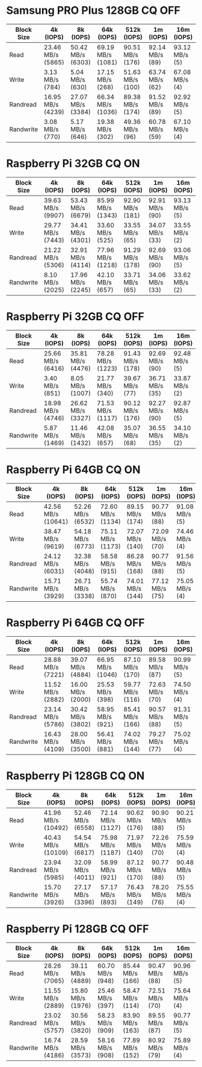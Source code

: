 

# Samsung PRO Plus 128GB CQ OFF

| Block Size | 4k (IOPS)      | 8k (IOPS)      | 64k (IOPS)     | 512k (IOPS)    | 1m (IOPS)      | 16m (IOPS)     |
|------------|----------------|----------------|----------------|----------------|----------------|----------------|
| Read       | 23.46 MB/s (5865) | 50.42 MB/s (6303) | 69.19 MB/s (1081) | 90.51 MB/s (176) | 92.14 MB/s (89) | 93.12 MB/s (5) |
| Write      | 3.13 MB/s (784)   | 5.04 MB/s (630)   | 17.15 MB/s (268)  | 51.63 MB/s (100) | 63.74 MB/s (62) | 67.08 MB/s (4) |
| Randread   | 16.95 MB/s (4239) | 27.07 MB/s (3384) | 66.34 MB/s (1036) | 89.38 MB/s (174) | 91.52 MB/s (89) | 92.92 MB/s (5) |
| Randwrite  | 3.08 MB/s (770)   | 5.17 MB/s (646)   | 19.38 MB/s (302)  | 49.36 MB/s (96)  | 60.78 MB/s (59) | 67.10 MB/s (4) |

# Raspberry Pi 32GB CQ ON

| Block Size | 4k (IOPS)      | 8k (IOPS)      | 64k (IOPS)     | 512k (IOPS)    | 1m (IOPS)      | 16m (IOPS)     |
|------------|----------------|----------------|----------------|----------------|----------------|----------------|
| Read       | 39.63 MB/s (9907) | 53.43 MB/s (6679) | 85.99 MB/s (1343) | 92.90 MB/s (181) | 92.91 MB/s (90) | 93.13 MB/s (5) |
| Write      | 29.77 MB/s (7443) | 34.41 MB/s (4301) | 33.60 MB/s (525)  | 33.55 MB/s (65)  | 34.07 MB/s (33) | 33.55 MB/s (2) |
| Randread   | 21.22 MB/s (5306) | 32.91 MB/s (4114) | 77.96 MB/s (1218) | 91.29 MB/s (178) | 92.69 MB/s (90) | 93.06 MB/s (5) |
| Randwrite  | 8.10 MB/s (2025)  | 17.96 MB/s (2245) | 42.10 MB/s (657)  | 33.71 MB/s (65)  | 34.06 MB/s (33) | 33.62 MB/s (2) |

# Raspberry Pi 32GB CQ OFF

| Block Size | 4k (IOPS)      | 8k (IOPS)      | 64k (IOPS)     | 512k (IOPS)    | 1m (IOPS)      | 16m (IOPS)     |
|------------|----------------|----------------|----------------|----------------|----------------|----------------|
| Read       | 25.66 MB/s (6416) | 35.81 MB/s (4476) | 78.28 MB/s (1223) | 91.43 MB/s (178) | 92.69 MB/s (90) | 92.48 MB/s (5) |
| Write      | 3.40 MB/s (851)   | 8.05 MB/s (1007)  | 21.77 MB/s (340)  | 39.67 MB/s (77)  | 36.71 MB/s (35) | 33.87 MB/s (2) |
| Randread   | 18.98 MB/s (4746) | 26.62 MB/s (3327) | 71.53 MB/s (1117) | 90.12 MB/s (176) | 92.27 MB/s (90) | 92.87 MB/s (5) |
| Randwrite  | 5.87 MB/s (1469)  | 11.46 MB/s (1432) | 42.08 MB/s (657)  | 35.07 MB/s (68)  | 36.55 MB/s (35) | 34.10 MB/s (2) |

# Raspberry Pi 64GB CQ ON

| Block Size | 4k (IOPS)      | 8k (IOPS)      | 64k (IOPS)     | 512k (IOPS)    | 1m (IOPS)      | 16m (IOPS)     |
|------------|----------------|----------------|----------------|----------------|----------------|----------------|
| Read       | 42.56 MB/s (10641) | 52.26 MB/s (6532) | 72.60 MB/s (1134) | 89.15 MB/s (174) | 90.77 MB/s (88) | 91.08 MB/s (5) |
| Write      | 38.47 MB/s (9619)  | 54.18 MB/s (6773) | 75.11 MB/s (1173) | 72.07 MB/s (140) | 72.09 MB/s (70) | 74.46 MB/s (4) |
| Randread   | 24.12 MB/s (6031)  | 32.38 MB/s (4048) | 58.58 MB/s (915)  | 86.28 MB/s (168) | 90.77 MB/s (88) | 91.56 MB/s (5) |
| Randwrite  | 15.71 MB/s (3929)  | 26.71 MB/s (3338) | 55.74 MB/s (870)  | 74.01 MB/s (144) | 77.12 MB/s (75) | 75.05 MB/s (4) |

# Raspberry Pi 64GB CQ OFF

| Block Size | 4k (IOPS)      | 8k (IOPS)      | 64k (IOPS)     | 512k (IOPS)    | 1m (IOPS)      | 16m (IOPS)     |
|------------|----------------|----------------|----------------|----------------|----------------|----------------|
| Read       | 28.88 MB/s (7221) | 39.07 MB/s (4884) | 66.95 MB/s (1046) | 87.10 MB/s (170) | 89.58 MB/s (87) | 90.99 MB/s (5) |
| Write      | 11.52 MB/s (2882) | 16.00 MB/s (2000) | 25.53 MB/s (398)  | 59.77 MB/s (116) | 72.63 MB/s (70) | 74.50 MB/s (4) |
| Randread   | 23.14 MB/s (5786) | 30.42 MB/s (3802) | 58.95 MB/s (921)  | 85.41 MB/s (166) | 90.57 MB/s (88) | 91.31 MB/s (5) |
| Randwrite  | 16.43 MB/s (4109) | 28.00 MB/s (3500) | 56.41 MB/s (881)  | 74.02 MB/s (144) | 79.27 MB/s (77) | 75.02 MB/s (4) |

# Raspberry Pi 128GB CQ ON

| Block Size | 4k (IOPS)      | 8k (IOPS)      | 64k (IOPS)     | 512k (IOPS)    | 1m (IOPS)      | 16m (IOPS)     |
|------------|----------------|----------------|----------------|----------------|----------------|----------------|
| Read       | 41.96 MB/s (10492) | 52.46 MB/s (6558) | 72.14 MB/s (1127) | 90.62 MB/s (176) | 90.90 MB/s (88) | 90.21 MB/s (5) |
| Write      | 40.43 MB/s (10109) | 54.54 MB/s (6817) | 75.98 MB/s (1187) | 71.97 MB/s (140) | 72.26 MB/s (70) | 75.59 MB/s (4) |
| Randread   | 23.94 MB/s (5985)  | 32.09 MB/s (4011) | 58.99 MB/s (921)  | 87.12 MB/s (170) | 90.77 MB/s (88) | 90.48 MB/s (5) |
| Randwrite  | 15.70 MB/s (3926)  | 27.17 MB/s (3396) | 57.17 MB/s (893)  | 76.43 MB/s (149) | 78.20 MB/s (76) | 75.55 MB/s (4) |

# Raspberry Pi 128GB CQ OFF

| Block Size | 4k (IOPS)      | 8k (IOPS)      | 64k (IOPS)     | 512k (IOPS)    | 1m (IOPS)      | 16m (IOPS)     |
|------------|----------------|----------------|----------------|----------------|----------------|----------------|
| Read       | 28.26 MB/s (7065) | 39.11 MB/s (4889) | 60.70 MB/s (948)  | 85.44 MB/s (166) | 90.47 MB/s (88) | 90.96 MB/s (5) |
| Write      | 11.55 MB/s (2889) | 15.80 MB/s (1976) | 25.46 MB/s (397)  | 58.47 MB/s (114) | 72.51 MB/s (70) | 75.64 MB/s (4) |
| Randread   | 23.02 MB/s (5757) | 30.56 MB/s (3820) | 58.23 MB/s (909)  | 83.90 MB/s (163) | 89.55 MB/s (87) | 90.77 MB/s (5) |
| Randwrite  | 16.74 MB/s (4186) | 28.59 MB/s (3573) | 58.16 MB/s (908)  | 77.89 MB/s (152) | 80.92 MB/s (79) | 75.89 MB/s (4) |
